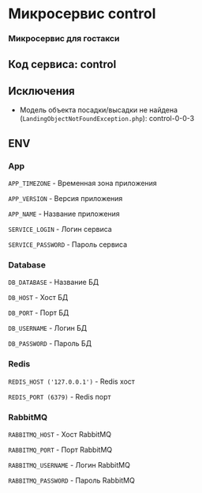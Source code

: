 # Микросервис control

### Микросервис для гостакси

## Код сервиса: control

## Исключения
* Модель объекта посадки/высадки не найдена (`LandingObjectNotFoundException.php`): control-0-0-3

## ENV

### App

`APP_TIMEZONE` - Временная зона приложения

`APP_VERSION` - Версия приложения

`APP_NAME` - Название приложения

`SERVICE_LOGIN` - Логин сервиса

`SERVICE_PASSWORD` - Пароль сервиса

### Database
`DB_DATABASE` - Название БД

`DB_HOST` - Хост БД

`DB_PORT` - Порт БД

`DB_USERNAME` - Логин БД

`DB_PASSWORD` - Пароль БД

### Redis
`REDIS_HOST ('127.0.0.1')` - Redis хост

`REDIS_PORT (6379)` - Redis порт

### RabbitMQ
`RABBITMQ_HOST` - Хост RabbitMQ

`RABBITMQ_PORT` - Порт RabbitMQ

`RABBITMQ_USERNAME` - Логин RabbitMQ

`RABBITMQ_PASSWORD` - Пароль RabbitMQ
